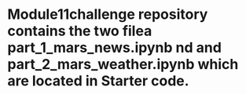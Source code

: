 # Module11challenge repository contains the two filea part_1_mars_news.ipynb nd and part_2_mars_weather.ipynb which are located in Starter code. 
